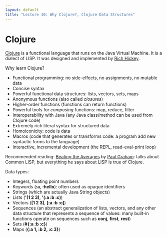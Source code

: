 ```yaml
---
layout: default
title: "Lecture 10: Why Clojure?, Clojure Data Structures"
---
```


# Clojure

[Clojure](http://clojure.org/) is a functional language that runs on the Java Virtual Machine.  It is a dialect of LISP.  It was designed and implemented by [Rich Hickey](https://twitter.com/richhickey).

Why learn Clojure?

* Functional programming: no side-effects, no assignments, no mutable data
* Concise syntax
* Powerful functional data structures: lists, vectors, sets, maps
* Anonymous functions (also called *closures*)
* Higher-order functions (functions can return functions)
* Powerful tools for *composing* functions: map, reduce, filter
* Interoperability with Java (any Java class/method can be used from Clojure code)
* Extremely rich literal syntax for structured data
* Homoiconicity: code is data
* Macros (code that generates or transforms code: a program add new syntactic forms to the language)
* Interactive, incremental development (the REPL, read-eval-print loop)

Recommended reading: [Beating the Averages](http://www.paulgraham.com/avg.html) by [Paul Graham](http://www.paulgraham.com/): talks about Common LISP, but everything he says about LISP is true of Clojure.

Data types:

* Integers, floating point numbers
* Keywords (**:a**, **:hello**): often used as opaque identifiers
* Strings (which are actually Java String objects)
* Lists (**'(1 2 3)**, **'(:a :b :c)**)
* Vectors (**[1 2 3]**, **[:a :b :c]**)
* Sequences (an abstract generalization of lists, vectors, and any other data structure that represents a sequence of values: many built-in functions operate on sequences such as **conj**, **first**, **rest**)
* Sets (**#{:a :b :c}**)
* Maps (**{:a 1, :b 2, :c 3}**)
